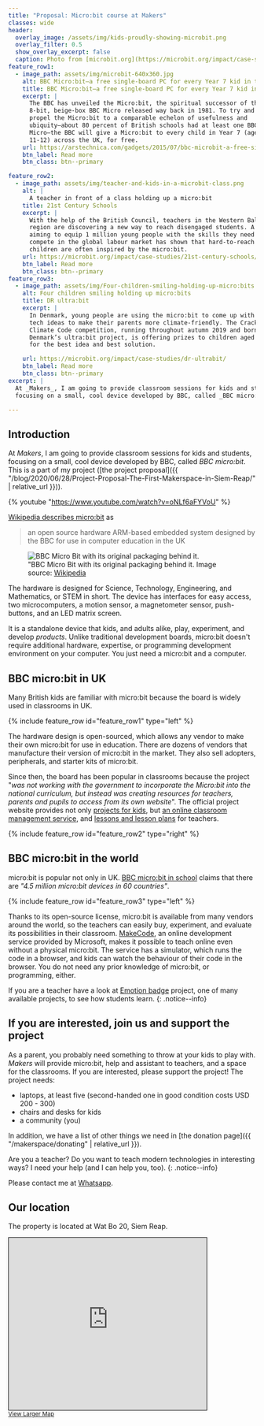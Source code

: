 ```yaml
---
title: "Proposal: Micro:bit course at Makers"
classes: wide
header:
  overlay_image: /assets/img/kids-proudly-showing-microbit.png
  overlay_filter: 0.5
  show_overlay_excerpt: false
  caption: Photo from [microbit.org](https://microbit.org/impact/case-studies/milestones-for-the-bbc-microbit/)
feature_row1:
  - image_path: assets/img/microbit-640x360.jpg
    alt: BBC Micro:bit—a free single-board PC for every Year 7 kid in the UK
    title: BBC Micro:bit—a free single-board PC for every Year 7 kid in the UK
    excerpt: |
      The BBC has unveiled the Micro:bit, the spiritual successor of the
      8-bit, beige-box BBC Micro released way back in 1981. To try and
      propel the Micro:bit to a comparable echelon of usefulness and
      ubiquity—about 80 percent of British schools had at least one BBC
      Micro—the BBC will give a Micro:bit to every child in Year 7 (ages
      11-12) across the UK, for free.
    url: https://arstechnica.com/gadgets/2015/07/bbc-microbit-a-free-single-board-pc-for-every-year-7-kid-in-the-uk/
    btn_label: Read more
    btn_class: btn--primary

feature_row2:
  - image_path: assets/img/teacher-and-kids-in-a-microbit-class.png
    alt: |
      A teacher in front of a class holding up a micro:bit
    title: 21st Century Schools
    excerpt: |
      With the help of the British Council, teachers in the Western Balkans
      region are discovering a new way to reach disengaged students. A project
      aiming to equip 1 million young people with the skills they need to
      compete in the global labour market has shown that hard-to-reach
      children are often inspired by the micro:bit.
    url: https://microbit.org/impact/case-studies/21st-century-schools/
    btn_label: Read more
    btn_class: btn--primary
feature_row3:
  - image_path: assets/img/Four-children-smiling-holding-up-micro:bits.png
    alt: Four children smiling holding up micro:bits
    title: DR ultra:bit
    excerpt: |
      In Denmark, young people are using the micro:bit to come up with amazing
      tech ideas to make their parents more climate-friendly. The Crack the
      Climate Code competition, running throughout autumn 2019 and born out of
      Denmark’s ultra:bit project, is offering prizes to children aged 9-12
      for the best idea and best solution.

    url: https://microbit.org/impact/case-studies/dr-ultrabit/
    btn_label: Read more
    btn_class: btn--primary
excerpt: |
  At _Makers_, I am going to provide classroom sessions for kids and students,
  focusing on a small, cool device developed by BBC, called _BBC micro:bit_.

---
```


## Introduction

At _Makers_, I am going to provide classroom sessions for kids and students,
focusing on a small, cool device developed by BBC, called _BBC micro:bit_.
This is a part of my project ([the project
proposal]({{ "/blog/2020/06/28/Project-Proposal-The-First-Makerspace-in-Siem-Reap/" | relative_url }})).

{% youtube "https://www.youtube.com/watch?v=oNLf6aFYVoU" %}

[Wikipedia describes micro:bit](https://en.wikipedia.org/wiki/Micro_Bit) as

> an open source hardware ARM-based embedded system designed by the BBC for
> use in computer education in the UK

<figure class="align-right">
  <img src="{{ site.baseurl }}/assets/img/BBC_Micro_Bit_with_original_Packaging.jpg" alt="BBC Micro Bit with its original packaging behind it.">
  <figcaption>"BBC Micro Bit with its original packaging behind it. Image source: <a href="https://commons.wikimedia.org/wiki/File:BBC_Micro_Bit_with_original_Packaging.jpg">Wikipedia</a></figcaption>
</figure>

The hardware is designed for Science, Technology, Engineering, and
Mathematics, or STEM in short. The device has interfaces for easy access, two
microcomputers, a motion sensor, a magnetometer sensor, push-buttons, and an
LED matrix screen.

It is a standalone device that kids, and adults alike, play, experiment, and
develop _products_. Unlike traditional development boards, micro:bit doesn't
require additional hardware, expertise, or programming development environment
on your computer. You just need a micro:bit and a computer.

<div style="clear:both;"></div>

## BBC micro:bit in UK

Many British kids are familiar with micro:bit because the board is widely used
in classrooms in UK.

{% include feature_row id="feature_row1" type="left" %}

The hardware design is open-sourced, which allows any vendor to make their
own micro:bit for use in education. There are dozens of vendors that
manufacture their version of micro:bit in the market. They also sell
adopters, peripherals, and starter kits of micro:bit.

Since then, the board has been popular in classrooms because the project "_was
not working with the government to incorporate the Micro:bit into the national
curriculum, but instead was creating resources for teachers, parents and
pupils to access from its own website_". The official project website provides
not only [projects for kids](https://microbit.org/projects/), but [an online
classroom management service](https://classroom.microbit.org/), and [lessons
and lesson plans](https://microbit.org/lessons/) for teachers.

{% include feature_row id="feature_row2" type="right" %}

## BBC micro:bit in the world

micro:bit is popular not only in UK. [BBC micro:bit in
school](https://microbit.org/get-started/bbc-microbit-in-school/) claims that
there are _"4.5 million micro:bit devices in 60 countries"_.

{% include feature_row id="feature_row3" type="left" %}

Thanks to its open-source license, micro:bit is available from many vendors
around the world, so the teachers can easily buy, experiment, and evaluate its
possibilities in their classroom. [MakeCode](https://makecode.microbit.org/),
an online development service provided by Microsoft, makes it possible to
teach online even without a physical micro:bit. The service has a simulator,
which runs the code in a browser, and kids can watch the behaviour of their
code in the browser. You do not need any prior knowledge of micro:bit, or
programming, either.

If you are a teacher have a look at
[Emotion badge](https://microbit.org/projects/make-it-code-it/emotion-badge/)
project, one of many available projects, to see how students learn.
{: .notice--info}

## If you are interested, join us and support the project

As a parent, you probably need something to throw at your kids to play with.
_Makers_ will provide micro:bit, help and assistant to teachers, and a space
for the classrooms. If you are interested, please support the project! The
project needs:

- laptops, at least five (second-handed one in good condition costs USD 200 - 300)
- chairs and desks for kids
- a community (you)

In addition, we have a list of other things we need in [the donation page]({{
"/makerspace/donating" | relative_url }}).

Are you a teacher? Do you want to teach modern technologies in interesting
ways? I need your help (and I can help you, too).
{: .notice--info}

Please contact me at [Whatsapp](https://wa.me/855965756592?About%20your%20project).

## Our location

The property is located at Wat Bo 20, Siem Reap.

<iframe width="80%" height="350" frameborder="0" scrolling="no" marginheight="0" marginwidth="0" src="https://www.openstreetmap.org/export/embed.html?bbox=103.86054039001466%2C13.357663974686954%2C103.86401116847993%2C13.361995949512423&amp;layer=mapnik&amp;marker=13.359829971822904%2C103.8622784614563" style="border: 1px solid black"></iframe><br/><small><a href="https://www.openstreetmap.org/?mlat=13.35983&amp;mlon=103.86228#map=18/13.35983/103.86228&amp;layers=N">View Larger Map</a></small>
